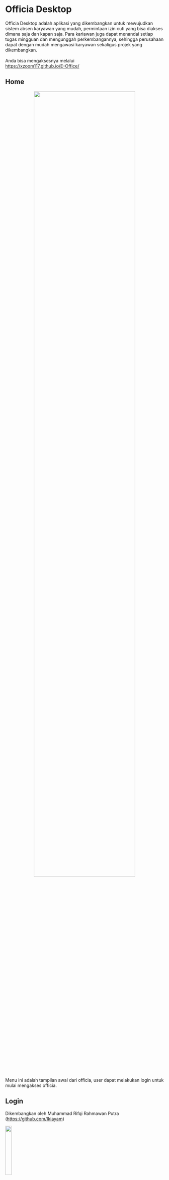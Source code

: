# Officia Desktop
Officia Desktop adalah aplikasi yang dikembangkan untuk mewujudkan sistem absen karyawan yang mudah, permintaan izin cuti yang bisa diakses dimana saja dan kapan saja. Para kariawan juga dapat menandai setiap tugas mingguan dan mengunggah perkembangannya, sehingga perusahaan dapat dengan mudah mengawasi karyawan sekaligus projek yang dikembangkan.
<br><br>Anda bisa mengaksesnya melalui<br>https://xzoom117.github.io/E-Office/

## Home
<p align="center">
<img src="https://i.ibb.co/r4xNS4F/2021-02-12-21-13-38-Window.png" width="80%"/>
</p>
Menu ini adalah tampilan awal dari officia, user dapat melakukan login untuk mulai mengakses officia.

## Login
Dikembangkan oleh Muhammad Rifqi Rahmawan Putra (https://github.com/Ikiayam)
<p align="left">
<img src="https://i.ibb.co/FJY9s4m/2021-02-13-13-11-01-Log-in.png" width="20%"/>
</p>
Layaknya menu login pada umumnya, tampilan pada bagian ini memiliki fitur sign-in dan fitur lupa sandi

## Menu utama
Dikembangkan oleh Aryo Rakatama (https://github.com/xzoom117), tampilan ini mencangkup data basic user, overview hasil kerja, tampilan tugas, dan terhubung dengan tampilan absen serta pengumuman
<p align="left">
<img src="https://i.ibb.co/CH3sD6W/2021-03-10-19-29-27-Greenshot.png" width="50%"/>
</p>

### -Overview
Fitur ini menunjukan skills dan progres pekerjaan karyawan yang dikalkulasikan berdasarkan absen dan hasil pekerjaan
<p align="left">
<img src="https://i.ibb.co/9hwnSyf/Record-2021-02-13-13-29-47-382.gif" width="30%"/>
</p>

### -Tugas
Bagian ini menunjukan tugas tugas yang diunggah perusahaan/karyawan itu sendiri sehingga mereka tidak lupa dan perusahaan dapat memantau progressnya dengan mudah
<p align="left">
<img src="https://i.ibb.co/NVFK3cZ/Record-2021-02-13-13-28-03-760.gif" width="30%"/>
</p>

### -Dark Mode
Mode gelap ini cocok untuk user yang memiliki mata drakula
<p align="left">
<img src="https://i.ibb.co/4f71FS7/Record-2021-02-03-19-52-14-894.gif" width="30%"/>
</p>

## Absen
Dikembangkan oleh Nurdiana Saputra (https://github.com/uta17), tamplian ini memiliki fitur reminder sehingga para pegawai tidak akan lupa untuk melakukan absen setiap harinya, dilengkapi jam digital dan data absen karyawan agar perusahaan dapat memantau ketertiban pegawainya dengan mudah
<p align="left">
<img src="https://i.ibb.co/hB4pLD6/2021-03-10-19-30-50-Greenshot.png" width="50%"/>
</p>

### -Absensi
Bagian ini digunakan pegawai untuk melakukan absen harian
<p align="left">
<img src="https://i.ibb.co/31s32j4/2021-03-10-19-31-55-Greenshot.png" width="30%"/>
</p>

### -Data Absen
Bagian ini akan menunjukan database kehadiran pegawai secara mendetail
<p align="left">
<img src="https://i.ibb.co/8mBm1VF/2021-03-10-19-32-06-Greenshot.png" width="30%"/>
</p>

### -Cuti
Bagian ini memungkinkan pegawai untuk meminta cuti
<p align="left">
<img src="https://i.ibb.co/KyZ3MGN/2021-03-10-19-32-31-Greenshot.png" width="30%"/>
</p>

## Pengumuman
Dikembangkan oleh Chandra (https://github.com/DollllllllllllChan), bagian ini akan memberitahukan setiap pegawai apabila perusahaan memberikan pemberitahuan, sehingga para pegawai dapat melihat segala pemberitahuan penting dimanapun kapanpun
<p align="left">
<img src="https://i.ibb.co/BGJsVdQ/2021-03-10-19-34-55-Greenshot.png" width="50%"/>
</p>

## -Pop Up
Memudahkan user untuk membaca pemberitahuan panjang
<p align="left">
<img src="https://i.ibb.co/Srg9xSg/Record-2021-02-03-20-10-29-476.gif" width="30%"/>
</p>

## Admin
Bagian ini memungkinkan admin perusahaan dapat mengontrol sistem web perusahaannya, mulai dari pengaturan absen, tambah pengumuman, tambah tugas, konfirmasi permintaan cuti, list karyawan, daftar karyawan, dll
<p align="left">
<img src="https://i.ibb.co/CJS0ssZ/2021-03-10-18-56-36-Greenshot.png" width="50%"/>
</p>

### -Pengaturan absen
Dikembangkan oleh Nurdiana Saputra (https://github.com/uta17), pada bagian ini admin dapat melakukan pengaturan sistem absen minimum dan maksimum
<p align="left">
<img src="https://i.ibb.co/L6ZxfSC/2021-03-10-19-09-32-Greenshot.png" width="30%"/>
</p>

### -Tambah pengumuman
Dikembangkan oleh Chandra (https://github.com/DollllllllllllChan), bagian ini memungkinkan admin untuk mengirim pemberitahuan kepada karyawan karyawan perusahaannya
<p align="left">
<img src="https://i.ibb.co/y4QCFhw/2021-03-10-19-15-47-Greenshot.png" width="30%"/>
</p>

### -Tambah Tugas
Dikembangkan oleh Aryo Rakatama (https://github.com/xzoom117), admin dapat melakukan upload tugas pada bagian ini, syntax html juga dapat digunakan untuk menulis tugas
<p align="left">
<img src="https://i.ibb.co/CMnbGjV/2021-03-10-19-18-28-Greenshot.png" width="30%"/>
</p>
